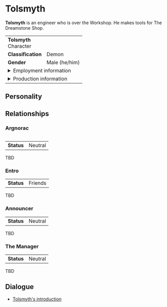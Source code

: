 # Tolsmyth
**Tolsmyth** is an engineer who is over the Workshop. He makes tools for The Dreamstone Shop.

<table>
  <tbody>
    <tr>
      <td colspan="2">
        <b>Tolsmyth</b>
        <section>Character</section>
      </td>
    </tr>
    <tr>
      <td>
        <b>Classification</b>
      </td>
      <td>Demon</td>
    </tr>
    <tr>
      <td>
        <b>Gender</b>
      </td>
      <td>Male (he/him)</td>
    </tr>
    <tr>
      <td colspan="2">
        <details>
          <summary>Employment information</summary>
          <table>
            <tbody>
              <tr>
                <td>
                  <b>Affiliation</b>
                </td>
                <td>
                  <b>Underworld:</b><br />
                  Pride Faction
                </td>
              </tr>
              <tr>
                <td>
                  <b>Title</b>
                </td>
                <td>Engineer, Workshop</td>
              </tr>
              <tr>
                <td>
                  <b>Boss</b>
                </td>
                <td>The Manager</td>
              </tr>
            </tbody>
          </table>
        </details>
      </td>
    </tr>
    <tr>
      <td colspan="2">
        <details>
          <summary>Production information</summary>
          <table>
            <tbody>
              <tr>
                <td>
                  <b>Voice actor</b>
                </td>
                <td>TBD</td>
              </tr>
              <tr>
                <td>
                  <b>Writer</b>
                </td>
                <td>Christian Toney</td>
              </tr>
            </tbody>
          </table>
        </details>
      </td>
    </tr>
  </tbody>
<table>

## Personality


## Relationships
### Argnorac
<table>
  <tbody>
    <tr>
      <td>
        <b>Status</b>
      </td>
      <td>Neutral</td>
    </tr>
  </tbody>
</table>

TBD

### Entro
<table>
  <tbody>
    <tr>
      <td>
        <b>Status</b>
      </td>
      <td>Friends</td>
    </tr>
  </tbody>
</table>

TBD

### Announcer
<table>
  <tbody>
    <tr>
      <td>
        <b>Status</b>
      </td>
      <td>Neutral</td>
    </tr>
  </tbody>
</table>

TBD

### The Manager
<table>
  <tbody>
    <tr>
      <td>
        <b>Status</b>
      </td>
      <td>Neutral</td>
    </tr>
  </tbody>
</table>

TBD

## Dialogue
* [Tolsmyth's introduction](/scripts/tolsmyth-introduction.md)